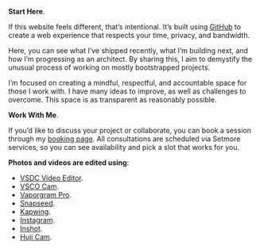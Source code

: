 **Start Here**.

If this website feels different, that’s intentional. It’s built using <a href="https://github.com/kushalsamant" rel="noopener noreferrer" target="_blank">GitHub</a> to create a web experience that respects your time, privacy, and bandwidth.

Here, you can see what I’ve shipped recently, what I’m building next, and how I’m progressing as an architect. By sharing this, I aim to demystify the unusual process of working on mostly bootstrapped projects.

I’m focused on creating a mindful, respectful, and accountable space for those I work with. I have many ideas to improve, as well as challenges to overcome. This space is as transparent as reasonably possible.

**Work With Me**.

If you’d like to discuss your project or collaborate, you can book a session through my <a href="https://ask.setmore.com/kvshvl" rel="noopener noreferrer" target="_blank" >booking page</a>. All consultations are scheduled via Setmore services, so you can see availability and pick a slot that works for you.

**Photos and videos are edited using**:

- <a href="https://videosoftdev.com" rel="noopener noreferrer" target="_blank">VSDC Video Editor</a>.  
- <a href="https://play.google.com/store/apps/details?id=com.vsco.cam" rel="noopener noreferrer" target="_blank">VSCO Cam</a>.  
- <a href="https://play.google.com/store/apps/details?id=maa.vaporwave_editor_glitch_vhs_trippy_pro" rel="noopener noreferrer" target="_blank">Vaporgram Pro</a>.  
- <a href="https://play.google.com/store/apps/details?id=com.niksoftware.snapseed" rel="noopener noreferrer" target="_blank">Snapseed</a>.  
- <a href="https://kapwing.com" rel="noopener noreferrer" target="_blank">Kapwing</a>.  
- <a href="https://play.google.com/store/apps/details?id=com.instagram.android" rel="noopener noreferrer" target="_blank">Instagram</a>.  
- <a href="https://play.google.com/store/apps/details?id=com.camerasideas.instashot" rel="noopener noreferrer" target="_blank">Inshot</a>.  
- <a href="https://play.google.com/store/apps/details?id=kr.co.manhole.hujicam" rel="noopener noreferrer" target="_blank">Huji Cam</a>.
